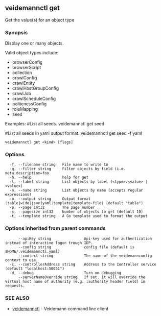 ## veidemannctl get

Get the value(s) for an object type

### Synopsis

Display one or many objects.

Valid object types include:
  * browserConfig
  * browserScript
  * collection
  * crawlConfig
  * crawlEntity
  * crawlHostGroupConfig
  * crawlJob
  * crawlScheduleConfig
  * politenessConfig
  * roleMapping
  * seed

Examples:
  #List all seeds.
  veidemannctl get seed

  #List all seeds in yaml output format.
  veidemannctl get seed -f yaml

```
veidemannctl get <kind> [flags]
```

### Options

```
  -f, --filename string   File name to write to
  -q, --filter string     Filter objects by field (i.e. meta.description=foo
  -h, --help              help for get
  -l, --label string      List objects by label (<type>:<value> | <value>)
  -n, --name string       List objects by name (accepts regular expressions)
  -o, --output string     Output format (table|wide|json|yaml|template|template-file) (default "table")
  -p, --page int32        The page number
  -s, --pagesize int32    Number of objects to get (default 10)
  -t, --template string   A Go template used to format the output
```

### Options inherited from parent commands

```
      --apiKey string               Api-key used for authentication instead of interactive logon trough IDP.
      --config string               config file (default is $HOME/.veidemannctl.yaml)
      --context string              The name of the veidemannconfig context to use.
  -c, --controllerAddress string    Address to the Controller service (default "localhost:50051")
  -d, --debug                       Turn on debugging
      --serverNameOverride string   If set, it will override the virtual host name of authority (e.g. :authority header field) in requests.
```

### SEE ALSO

* [veidemannctl](veidemannctl.md)	 - Veidemann command line client

